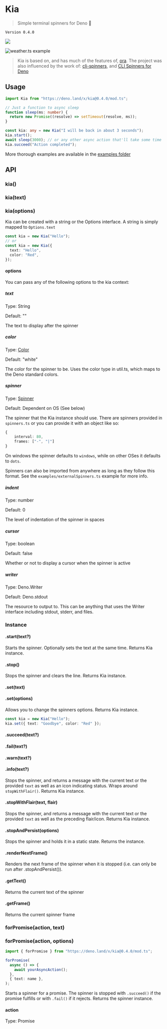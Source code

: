 # Kia

> Simple terminal spinners for Deno 🦕

`Version 0.4.0`

![](https://github.com/HarryPeach/kia/workflows/CI/badge.svg)

![weather.ts example](https://user-images.githubusercontent.com/4750998/81313185-710ac900-907f-11ea-9735-d623559d08f6.gif)

> Kia is based on, and has much of the features of,
> [ora](https://www.npmjs.com/package/ora). The project was also influenced by
> the work of: [cli-spinners](https://www.npmjs.com/package/cli-spinners), and
> [CLI Spinners for Deno](https://deno.land/x/cli_spinners/)

## Usage

```typescript
import Kia from "https://deno.land/x/kia@0.4.0/mod.ts";

// Just a function to async sleep
function sleep(ms: number) {
  return new Promise((resolve) => setTimeout(resolve, ms));
}

const kia: any = new Kia("I will be back in about 3 seconds");
kia.start();
await sleep(3000); // or any other async action that'll take some time
kia.succeed("Action completed");
```

More thorough examples are available in the
[examples folder](https://github.com/HarryPeach/kia/tree/master/examples)

## API

### kia()

### kia(text)

### kia(options)

Kia can be created with a string or the Options interface. A string is simply
mapped to `Options.text`

```typescript
const kia = new Kia("Hello");
// or
const kia = new Kia({
  text: "Hello",
  color: "Red",
});
```

#### options

You can pass any of the following options to the kia context:

##### text

Type: String

Default: ""

The text to display after the spinner

##### color

Type:
[Color](https://github.com/HarryPeach/kia/blob/8fb27cbd0bb4ef08ad26124d4a6e4f2ba2dc0c5c/util.ts#L6)

Default: "white"

The color for the spinner to be. Uses the color type in util.ts, which maps to
the Deno standard colors.

##### spinner

Type:
[Spinner](https://github.com/HarryPeach/kia/blob/8fb27cbd0bb4ef08ad26124d4a6e4f2ba2dc0c5c/spinners.ts#L1)

Default: Dependent on OS (See below)

The spinner that the Kia instance should use. There are spinners provided in
`spinners.ts` or you can provide it with an object like so:

```typescript
{
    interval: 80,
    frames: ["-", "|"]
}
```

On windows the spinner defaults to `windows`, while on other OSes it defaults to
`dots`.

Spinners can also be imported from anywhere as long as they follow this format.
See the `examples/externalSpinners.ts` example for more info.

##### indent

Type: number

Default: 0

The level of indentation of the spinner in spaces

##### cursor

Type: boolean

Default: false

Whether or not to display a cursor when the spinner is active

##### writer

Type: Deno.Writer

Default: Deno.stdout

The resource to output to. This can be anything that uses the Writer interface
including stdout, stderr, and files.

### Instance

#### .start(text?)

Starts the spinner. Optionally sets the text at the same time. Returns Kia
instance.

#### .stop()

Stops the spinner and clears the line. Returns Kia instance.

#### .set(text)

#### .set(options)

Allows you to change the spinners options. Returns Kia instance.

```typescript
const kia = new Kia("Hello");
kia.set({ text: "Goodbye", color: "Red" });
```

#### .succeed(text?)

#### .fail(text?)

#### .warn(text?)

#### .info(text?)

Stops the spinner, and returns a message with the current text or the provided
`text` as well as an icon indicating status. Wraps around `stopWithFlair()`.
Returns Kia instance.

#### .stopWithFlair(text, flair)

Stops the spinner, and returns a message with the current text or the provided
`text` as well as the preceding flair/icon. Returns Kia instance.

#### .stopAndPersist(options)

Stops the spinner and holds it in a static state. Returns the instance.

#### .renderNextFrame()

Renders the next frame of the spinner when it is stopped (i.e. can only be run
after .stopAndPersist()).

#### .getText()

Returns the current text of the spinner

#### .getFrame()

Returns the current spinner frame

### forPromise(action, text)

### forPromise(action, options)

```typescript
import { forPromise } from "https://deno.land/x/kia@0.4.0/mod.ts";

forPromise(
  async () => {
    await yourAsyncAction();
  },
  { text: name },
);
```

Starts a spinner for a promise. The spinner is stopped with `.succeed()` if the
promise fulfills or with `.fail()` if it rejects. Returns the spinner instance.

#### action

Type: Promise
